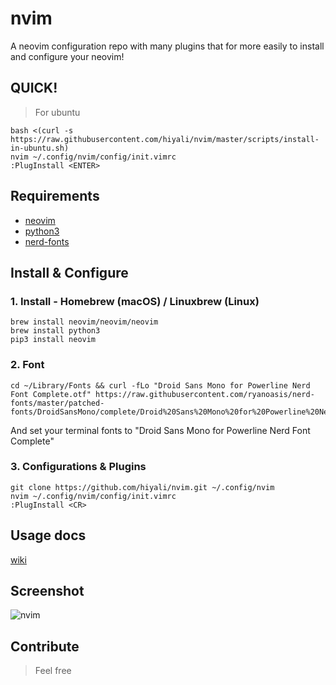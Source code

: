 # nvim
A neovim configuration repo with many plugins that for more easily to install and configure your neovim!

## QUICK!
> For ubuntu
```shell
bash <(curl -s https://raw.githubusercontent.com/hiyali/nvim/master/scripts/install-in-ubuntu.sh)
nvim ~/.config/nvim/config/init.vimrc
:PlugInstall <ENTER>
```

## Requirements
* [neovim](https://github.com/neovim/neovim/wiki/Installing-Neovim)
* [python3](https://www.python.org/)
* [nerd-fonts](https://github.com/ryanoasis/nerd-fonts#font-installation)

## Install & Configure
### 1. Install - Homebrew (macOS) / Linuxbrew (Linux)
```shell
brew install neovim/neovim/neovim
brew install python3
pip3 install neovim
```

### 2. Font
```shell
cd ~/Library/Fonts && curl -fLo "Droid Sans Mono for Powerline Nerd Font Complete.otf" https://raw.githubusercontent.com/ryanoasis/nerd-fonts/master/patched-fonts/DroidSansMono/complete/Droid%20Sans%20Mono%20for%20Powerline%20Nerd%20Font%20Complete.otf
```
And set your terminal fonts to "Droid Sans Mono for Powerline Nerd Font Complete"

### 3. Configurations & Plugins
```shell
git clone https://github.com/hiyali/nvim.git ~/.config/nvim
nvim ~/.config/nvim/config/init.vimrc
:PlugInstall <CR>
```

## Usage docs
[wiki](https://github.com/hiyali/nvim/wiki)

## Screenshot
![nvim](https://raw.githubusercontent.com/hiyali/nvim/master/assets/images/nvim-readme.png "nvim")

## Contribute
> Feel free
